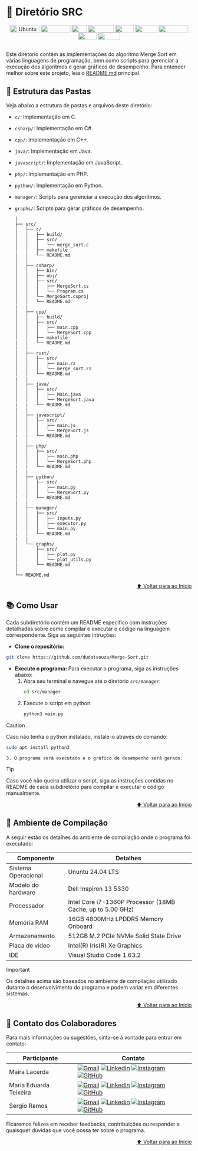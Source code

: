# 📂 Diretório SRC

<div align="center">
    <img align="center" height="20px" width="80px" alt="Ubuntu" src="https://img.shields.io/badge/Ubuntu-E95420?logo=ubuntu&logoColor=white"/>
    <img align="center" height="20px" width="80px" src="https://img.shields.io/badge/VS%20Code-blue?logo=visual%20studio%20code"/>
    <img align="center" height="20px" width="40px" src="https://img.shields.io/badge/c-%2300599C.svg?logo=c&logoColor=white"/>
   <img align="center" height="20px" width="70px" src="https://img.shields.io/badge/c++-%2300599C.svg?logo=c%2B%2B&logoColor=white"/>
   <img align="center" height="20px" width="50px" src="https://img.shields.io/badge/c%23-%23239120.svg?logo=csharp&logoColor=white">
   <img align="center" height="20px" width="60px" src="https://img.shields.io/badge/Java-%23ED8B00.svg?logo=openjdk&logoColor=white"/>
   <img align="center" height="20px" width="80px" src="https://img.shields.io/badge/JavaScript-F7DF1E?logo=javascript&logoColor=black"/>
   <img align="center" height="20px" width="50px" src="https://img.shields.io/badge/PHP-777BB4?logo=php&logoColor=white"/>
   <img align="center" height="20px" width="60px" src="https://img.shields.io/badge/Python-3670A0?logo=python&logoColor=ffdd54"/>
</div>

##
Este diretório contém as implementações do algoritmo Merge Sort em várias linguagens de programação, bem como scripts para gerenciar a execução dos algoritmos e gerar gráficos de desempenho. Para entender melhor sobre este projeto, leia o [README.md](../README.md) principal.

## 📁 Estrutura das Pastas

Veja abaixo a estrutura de pastas e arquivos deste diretório:
- `c/`: Implementação em C.
- `csharp/`: Implementação em C#.
- `cpp/`: Implementação em C++.
- `java/`: Implementação em Java.
- `javascript/`: Implementação em JavaScript.
- `php/`: Implementação em PHP.
- `python/`: Implementação em Python.
- `manager/`: Scripts para gerenciar a execução dos algoritmos.
- `graphs/`: Scripts para gerar gráficos de desempenho.


    ```
    │
    ├── src/
    │   ├── c/
    │   │   ├── build/
    │   │   ├── src/
    │   │   │   └── merge_sort.c
    │   │   ├── makefile
    |   |   └── README.md
    |   |
    │   ├── csharp/
    │   │   ├── bin/
    │   │   ├── obj/
    │   │   ├── src/
    │   │   │   ├── MergeSort.cs
    │   │   │   └── Program.cs
    │   │   └── MergeSort.csproj
    |   |   └── README.md
    |   |
    │   ├── cpp/
    │   │   ├── build/
    │   │   ├── src/
    │   │   │   ├── main.cpp
    │   │   │   └── MergeSort.cpp
    │   │   ├── makefile
    |   |   └── README.md
    |   |
    │   ├── rust/
    │   │   ├── src/
    │   │   │   ├── main.rs
    │   │   │   └── merge_sort.rs
    |   |   └── README.md
    |   |
    │   ├── java/
    │   │   ├── src/
    │   │   │   ├── Main.java
    │   │   │   └── MergeSort.java
    |   |   └── README.md
    |   |
    │   ├── javascript/
    │   │   ├── src/
    │   │   │   ├── main.js
    │   │   │   └── MergeSort.js
    |   |   └── README.md
    |   |
    │   ├── php/
    │   │   ├── src/
    │   │   │   ├── main.php
    │   │   │   └── MergeSort.php
    |   |   └── README.md
    |   |
    │   ├── python/
    │   │   ├── src/
    │   │   │   ├── main.py
    │   │   │   └── MergeSort.py
    |   |   └── README.md
    |   |
    │   ├── manager/
    │   │   ├── src/
    │   │   │   ├── inputs.py
    │   │   │   ├── executor.py
    │   │   │   └── main.py
    |   |   └── README.md
    |   |
    │   └── graphs/
    │       ├── src/
    │       │   ├── plot.py
    │       │   └── plot_utils.py
    |       └── README.md
    │
    └── README.md
    ```
<p align="right"><a href="#-diretório-src">⬆️ Voltar para ao Início</a></p>

## 📚 Como Usar

Cada subdiretório contém um README específico com instruções detalhadas sobre como compilar e executar o código na linguagem correspondente. Siga as seguintes intruções:
- **Clone o repositório:**
```bash
git clone https://github.com/dudatsouza/Merge-Sort.git
```

- **Execute o programa:**
    Para executar o programa, siga as instruções abaixo:
    1. Abra seu terminal e navegue até o diretório `src/manager`:
        ```bash
        cd src/manager
        ```
    2. Execute o script em python:
        ```bash
        python3 main.py
        ```
> [!CAUTION]
> Caso não tenha o python instalado, instale-o através do comando:
> ```bash
> sudo apt install python3
> ```
    3. O programa será executado e o gráfico de desempenho será gerado.

> [!TIP]
> Caso você não queira utilizar o script, siga as instruções contidas no README de cada subdiretório para compilar e executar o código manualmente.
<p align="right"><a href="#-diretório-src">⬆️ Voltar para ao Início</a></p>

## 🔧 Ambiente de Compilação
A seguir estão os detalhes do ambiente de compilação onde o programa foi executado:

| Componente      | Detalhes                          |
|-----------------|-----------------------------------|
| Sistema Operacional | Ununtu 24.04 LTS |
| Modelo do hardware| Dell Inspiron 13 5330|
| Processador     | Intel Core i7-1360P Processor (18MB Cache, up to 5.00 GHz)|
| Memória RAM     | 16GB 4800MHz LPDDR5 Memory Onboard|
| Armazenamento   | 512GB M.2 PCIe NVMe Solid State Drive|
| Placa de vídeo  | Intel(R) Iris(R) Xe Graphics |
| IDE             | Visual Studio Code 1.63.2|

> [!IMPORTANT]
> Os detalhes acima são baseados no ambiente de compilação utilizado durante o desenvolvimento do programa e podem variar em diferentes sistemas.
<p align="right"><a href="#-diretório-src">⬆️ Voltar para ao Início</a></p>

## 📧 Contato dos Colaboradores
Para mais informações ou sugestões, sinta-se à vontade para entrar em contato:

| Participante           |  Contato  |                     
| -----------------------| ----------|
|  Maíra Lacerda | [![Gmail][Gmail Badge]][Gmail Colab 1] [![Linkedin][Linkedin Badge]][Linkedin Colab 1] [![Instagram][Instagram Badge]][Instagram Colab 1] [![GitHub][GitHub Badge]][GitHub Colab 1]|
|  Maria Eduarda Teixeira | [![Gmail][Gmail Badge]][Gmail Colab 2] [![Linkedin][Linkedin Badge]][Linkedin Colab 2] [![Instagram][Instagram Badge]][Instagram Colab 2] [![GitHub][GitHub Badge]][GitHub Colab 2]|
|  Sergio Ramos | [![Gmail][Gmail Badge]][Gmail Colab 3] [![Linkedin][Linkedin Badge]][Linkedin Colab 3] [![Instagram][Instagram Badge]][Instagram Colab 3] [![GitHub][GitHub Badge]][GitHub Colab 3]          |  

Ficaremos felizes em receber feedbacks, contribuições ou responder a quaisquer dúvidas que você possa ter sobre o programa.
<p align="right"><a href="#-diretório-src">⬆️ Voltar para ao Início</a></p>


[Gmail Badge]: https://img.shields.io/badge/-Gmail-c14438?style=flat-square&logo=Gmail&logoColor=white
[Linkedin Badge]: https://img.shields.io/badge/-LinkedIn-0e76a8?style=flat-square&logo=Linkedin&logoColor=white
[Instagram Badge]: https://img.shields.io/badge/-Instagram-e4405f?style=flat-square&logo=Instagram&logoColor=white
[GitHub Badge]: https://img.shields.io/badge/-GitHub-181717?style=flat-square&logo=GitHub&logoColor=white

[Gmail Colab 1]: mailto:mairaallacerda@gmail.com
[Gmail Colab 2]: mailto:dudateixeirasouza@gmail.com
[Gmail Colab 3]: mailto:sergiohenriquequedasramos@gmail.com

[Linkedin Colab 1]: https://www.linkedin.com/in/ma%C3%ADra-almeida-lacerda
[Linkedin Colab 2]: https://www.linkedin.com/in/maria-eduarda-teixeira-souza-2a2b3a254/
[Linkedin Colab 3]: https://www.linkedin.com/in/sergio-ramos-21057230a

[Instagram Colab 1]: https://www.instagram.com/mairaallacerda/
[Instagram Colab 2]: https://www.instagram.com/dudat_18/
[Instagram Colab 3]: https://www.instagram.com/eu__sergio/

[GitHub Colab 1]: https://github.com/mairaallacerda
[GitHub Colab 2]: https://github.com/dudatsouza
[GitHub Colab 3]: https://github.com/serginnn